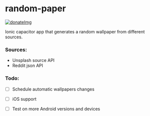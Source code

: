 # random-paper

[![donateImg]](https://www.paypal.com/donate?hosted_button_id=UGXMR9D6PE56W)

Ionic capacitor app that generates a random wallpaper from different sources.


### Sources:
- Unsplash source API
- Reddit json API

### Todo:
- [ ] Schedule automatic wallpapers changes
- [ ] iOS support
- [ ] Test on more Android versions and devices





[donateImg]: https://img.shields.io/badge/Donate-PayPal-green.svg
